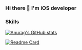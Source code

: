### Hi there 👋 I'm iOS developer

### Skills

[![Anurag's GitHub stats](https://github-readme-stats.vercel.app/api?username=Leebumju)](https://github.com/anuraghazra/github-readme-stats)


[![Readme Card](https://github-readme-stats.vercel.app/api/pin/?username=https://github.com/Leebumju/Leebumju/edit/main/README.md)](https://github.com/Leebumju/HomegrownStudentRecipe)
